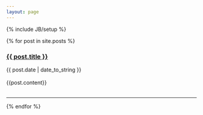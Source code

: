 ```yaml
---
layout: page
---
```

{% include JB/setup %}

<div class="posts">
  {% for post in site.posts %}
	<div>
	<a href="{{ BASE_PATH }}{{ post.url }}"><h3>{{ post.title }}</h3></a>
	<span>{{ post.date | date_to_string }}</span>
	<br/>	<br/>
	<div>{{post.content}}</div>
	</div>
	<br/>
	<hr>
	<script type="text/javascript">
    google_ad_client = "ca-pub-3038637209475832";
    google_ad_slot = "3145966558";
    google_ad_width = 320;
    google_ad_height = 50;
</script>
<!-- Social India Small footer -->
<script type="text/javascript"
src="//pagead2.googlesyndication.com/pagead/show_ads.js">
</script>
  {% endfor %}
</div>



